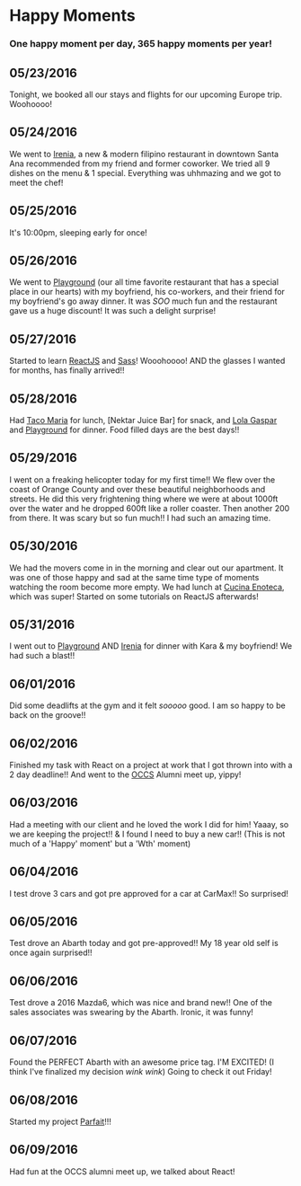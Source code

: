 # Happy Moments

### One happy moment per day, 365 happy moments per year!

05/23/2016
----------
Tonight, we booked all our stays and flights for our upcoming Europe trip. Woohoooo!

05/24/2016
----------
We went to [Irenia](https://www.yelp.com/biz/irenia-santa-ana), a new & modern filipino restaurant in downtown Santa Ana recommended from my friend and former coworker. We tried all 9 dishes on the menu & 1 special. Everything was uhhmazing and we got to meet the chef!

05/25/2016
----------
It's 10:00pm, sleeping early for once!

05/26/2016
----------
We went to [Playground](https://www.yelp.com/biz/playground-santa-ana-3) (our all time favorite restaurant that has a special place in our hearts) with my boyfriend, his co-workers, and their friend for my boyfriend's go away dinner. It was *SOO* much fun and the restaurant gave us a huge discount! It was such a delight surprise!

05/27/2016
----------
Started to learn [ReactJS](https://facebook.github.io/react/) and [Sass](http://sass-lang.com/)! Wooohoooo! AND the glasses I wanted for months, has finally arrived!!

05/28/2016
----------
Had [Taco Maria](https://www.yelp.com/biz/taco-maria-costa-mesa) for lunch, [Nektar Juice Bar] for snack, and [Lola Gaspar](https://www.yelp.com/biz/lola-gaspar-santa-ana) and [Playground](https://www.yelp.com/biz/playground-santa-ana-3) for dinner. Food filled days are the best days!!

05/29/2016
----------
I went on a freaking helicopter today for my first time!! We flew over the coast of Orange County and over these beautiful neighborhoods and streets. He did this very frightening thing where we were at about 1000ft over the water and he dropped 600ft like a roller coaster. Then another 200 from there. It was scary but so fun much!! I had such an amazing time.

05/30/2016
----------
We had the movers come in in the morning and clear out our apartment. It was one of those happy and sad at the same time type of moments watching the room become more empty. We had lunch at [Cucina Enoteca](https://www.yelp.com/biz/cucina-enoteca-irvine-3), which was super! Started on some tutorials on ReactJS afterwards!

05/31/2016
----------
I went out to [Playground](https://www.yelp.com/biz/playground-santa-ana-3) AND [Irenia](https://www.yelp.com/biz/irenia-santa-ana) for dinner with Kara & my boyfriend! We had such a blast!!

06/01/2016
----------
Did some deadlifts at the gym and it felt *sooooo* good. I am so happy to be back on the groove!!

06/02/2016
----------
Finished my task with React on a project at work that I got thrown into with a 2 day deadline!! And went to the [OCCS](https://www.orangecountycodeschool.com/) Alumni meet up, yippy!

06/03/2016
----------
Had a meeting with our client and he loved the work I did for him! Yaaay, so we are keeping the project!! & I found I need to buy a new car!! (This is not much of a 'Happy' moment' but a 'Wth' moment)

06/04/2016
----------
I test drove 3 cars and got pre approved for a car at CarMax!! So surprised!

06/05/2016
----------
Test drove an Abarth today and got pre-approved!! My 18 year old self is once again surprised!! 

06/06/2016
----------
Test drove a 2016 Mazda6, which was nice and brand new!! One of the sales associates was swearing by the Abarth. Ironic, it was funny!

06/07/2016
----------
Found the PERFECT Abarth with an awesome price tag. I'M EXCITED! (I think I've finalized my decision *wink* *wink*) Going to check it out Friday!

06/08/2016
----------
Started my project [Parfait](https://github.com/nanakogawa/parfait)!!!

06/09/2016
----------
Had fun at the OCCS alumni meet up, we talked about React!